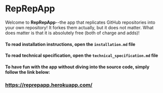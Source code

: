 # RepRepApp #
Welcome to **RepRepApp**--the app that replicates GitHub repositories into your own repository! It forkes them actually, but it does not matter. What does matter is that it is absolutely free (both of charge and adds)!

#### To read installation instructions, open the `installation.md` file ####

#### To read technical specification, open the `technical_specification.md` file ####

#### To have fun with the app without diving into the source code, simply follow the link below: ####

### https://reprepapp.herokuapp.com/ ###
